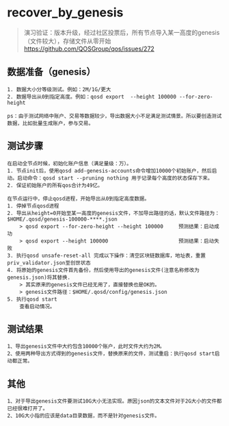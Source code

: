 # recover_by_genesis

> 演习验证：版本升级，经过社区投票后，所有节点导入某一高度的genesis（文件较大），存储文件从零开始
> <https://github.com/QOSGroup/qos/issues/272>

## 数据准备（genesis）

    1. 数据大小分等级测试。例如：2M/1G/更大
    2. 数据导出从0到指定高度。例如：qosd export  --height 100000 --for-zero-height

    ps：由于测试网络中账户、交易等数据较少，导出数据大小不足满足测试情景。所以要创造测试数据，比如批量生成账户，参与交易。

## 测试步骤

    在启动全节点时候，初始化账户信息（满足量级：万）。
    1. 节点init后，使用qosd add-genesis-accounts命令增加10000个初始账户，然后启动。启动命令：qosd start --pruning nothing 用于记录每个高度的状态保存下来。
    2. 保证初始账户的所有qos合计为49亿。

    在节点运行中，停止qosd进程，开始导出从0到指定高度数据。
    1. 停掉节点qosd进程
    2. 导出从height=0开始至某一高度的genesis文件，不加导出路径的话，默认文件路径为：$HOME/.qosd/genesis-100000-****.json
        > qosd export --for-zero-height --height 100000     预测结果：启动成功
        > qosd export --height 100000                       预测结果：启动失败
    3. 执行qosd unsafe-reset-all 完成以下操作：清空区块链数据库，地址表，重置priv_validator.json至创世状态
    4. 将原始的genesis文件首先备份，然后使用导出的genesis文件(注意名称修改为genesis.json)将其替换.
        > 其实原来的genesis文件已经无用了，直接替换也是OK的。
        > genesis文件路径：$HOME/.qosd/config/genesis.json
    5. 执行qosd start
        查看启动情况。

## 测试结果

    1、导出genesis文件中大约包含10000个账户，此时文件大约为2M。
    2、使用两种导出方式得到的genesis文件，替换原来的文件，测试重启：执行qosd start启动都正常。

## 其他

    1、对于导出genesis文件要测试10G大小无法实现。原因json的文本文件对于2G大小的文件都已经很难打开了。
    2、10G大小指的应该是data目录数据，而不是针对genesis文件。

